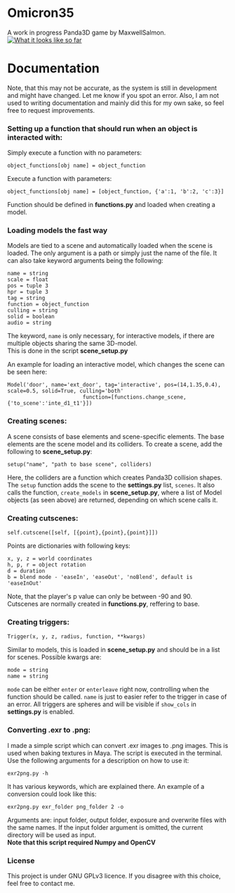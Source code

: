 # Omicron35
A work in progress Panda3D game by MaxwellSalmon.
[![What it looks like so far](https://i.imgur.com/QqMewsN.png)](https://www.youtube.com/watch?v=EtAMTK0i6H8)

# Documentation
Note, that this may not be accurate, as the system is still in development and might have changed. Let me know if you spot an error. Also, I am not
used to writing documentation and mainly did this for my own sake, so feel free to request improvements. 
### Setting up a function that should run when an object is interacted with:

Simply execute a function with no parameters:

```object_functions[obj name] = object_function```

Execute a function with parameters:

```object_functions[obj name] = [object_function, {'a':1, 'b':2, 'c':3}]```

Function should be defined in **functions.py** and loaded when creating a model.

### Loading models the fast way
Models are tied to a scene and automatically loaded when the scene is loaded. The only argument is a path or simply just the name of the file.
It can also take keyword arguments being the following:

```
name = string
scale = float
pos = tuple 3
hpr = tuple 3
tag = string
function = object_function
culling = string
solid = boolean
audio = string
```
The keyword, ```name``` is only necessary, for interactive models, if there are multiple objects sharing the same 3D-model.<br>
This is done in the script **scene_setup.py**

An example for loading an interactive model, which changes the scene can be seen here:
```
Model('door', name='ext_door', tag='interactive', pos=(14,1.35,0.4), scale=0.5, solid=True, culling='both'
                        function=[functions.change_scene, {'to_scene':'inte_d1_t1'}])
```

### Creating scenes:
A scene consists of base elements and scene-specific elements. The base elements are the scene model and its colliders. To create a scene, add the following to **scene_setup.py**:

```setup("name", "path to base scene", colliders)```

Here, the colliders are a function which creates Panda3D collision shapes. The ```setup``` function adds the scene to the **settings.py** list,
```scenes```. It also calls the function, ```create_models``` in **scene_setup.py**, where a list of Model objects (as seen above) are returned,
depending on which scene calls it.

### Creating cutscenes:
```
self.cutscene([self, [{point},{point},{point}]])
```
Points are dictionaries with following keys:
```
x, y, z = world coordinates
h, p, r = object rotation
d = duration
b = blend mode - 'easeIn', 'easeOut', 'noBlend', default is 'easeInOut'
```
Note, that the player's p value can only be between -90 and 90.<br>
Cutscenes are normally created in **functions.py**, reffering to base.

### Creating triggers:
```
Trigger(x, y, z, radius, function, **kwargs)
```
Similar to models, this is loaded in **scene_setup.py** and should be in a list for scenes. Possible kwargs are:
```
mode = string
name = string
```
`mode` can be either `enter` or `enterleave` right now, controlling when the function should be called. `name` is just to easier refer to the trigger in case of an error.
All triggers are spheres and will be visible if `show_cols` in **settings.py** is enabled.

### Converting .exr to .png:
I made a simple script which can convert .exr images to .png images. This is used when baking textures in Maya. The script is executed in the terminal. Use the following arguments for a description on how to use it:
```
exr2png.py -h
```
It has various keywords, which are explained there. An example of a conversion could look like this:
```
exr2png.py exr_folder png_folder 2 -o
```
Arguments are: input folder, output folder, exposure and overwrite files with the same names. If the input folder argument is omitted, the current directory will be used as input.<br>
**Note that this script required Numpy and OpenCV**

### License
This project is under GNU GPLv3 licence.
If you disagree with this choice, feel free to contact me.
